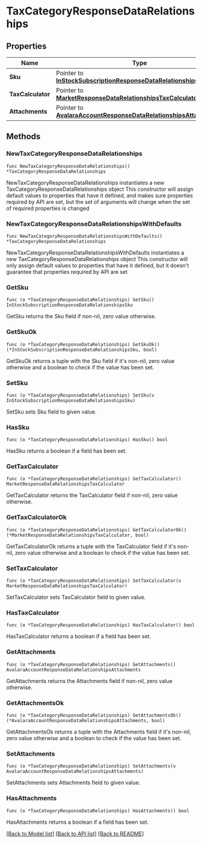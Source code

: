 # TaxCategoryResponseDataRelationships

## Properties

Name | Type | Description | Notes
------------ | ------------- | ------------- | -------------
**Sku** | Pointer to [**InStockSubscriptionResponseDataRelationshipsSku**](InStockSubscriptionResponseDataRelationshipsSku.md) |  | [optional] 
**TaxCalculator** | Pointer to [**MarketResponseDataRelationshipsTaxCalculator**](MarketResponseDataRelationshipsTaxCalculator.md) |  | [optional] 
**Attachments** | Pointer to [**AvalaraAccountResponseDataRelationshipsAttachments**](AvalaraAccountResponseDataRelationshipsAttachments.md) |  | [optional] 

## Methods

### NewTaxCategoryResponseDataRelationships

`func NewTaxCategoryResponseDataRelationships() *TaxCategoryResponseDataRelationships`

NewTaxCategoryResponseDataRelationships instantiates a new TaxCategoryResponseDataRelationships object
This constructor will assign default values to properties that have it defined,
and makes sure properties required by API are set, but the set of arguments
will change when the set of required properties is changed

### NewTaxCategoryResponseDataRelationshipsWithDefaults

`func NewTaxCategoryResponseDataRelationshipsWithDefaults() *TaxCategoryResponseDataRelationships`

NewTaxCategoryResponseDataRelationshipsWithDefaults instantiates a new TaxCategoryResponseDataRelationships object
This constructor will only assign default values to properties that have it defined,
but it doesn't guarantee that properties required by API are set

### GetSku

`func (o *TaxCategoryResponseDataRelationships) GetSku() InStockSubscriptionResponseDataRelationshipsSku`

GetSku returns the Sku field if non-nil, zero value otherwise.

### GetSkuOk

`func (o *TaxCategoryResponseDataRelationships) GetSkuOk() (*InStockSubscriptionResponseDataRelationshipsSku, bool)`

GetSkuOk returns a tuple with the Sku field if it's non-nil, zero value otherwise
and a boolean to check if the value has been set.

### SetSku

`func (o *TaxCategoryResponseDataRelationships) SetSku(v InStockSubscriptionResponseDataRelationshipsSku)`

SetSku sets Sku field to given value.

### HasSku

`func (o *TaxCategoryResponseDataRelationships) HasSku() bool`

HasSku returns a boolean if a field has been set.

### GetTaxCalculator

`func (o *TaxCategoryResponseDataRelationships) GetTaxCalculator() MarketResponseDataRelationshipsTaxCalculator`

GetTaxCalculator returns the TaxCalculator field if non-nil, zero value otherwise.

### GetTaxCalculatorOk

`func (o *TaxCategoryResponseDataRelationships) GetTaxCalculatorOk() (*MarketResponseDataRelationshipsTaxCalculator, bool)`

GetTaxCalculatorOk returns a tuple with the TaxCalculator field if it's non-nil, zero value otherwise
and a boolean to check if the value has been set.

### SetTaxCalculator

`func (o *TaxCategoryResponseDataRelationships) SetTaxCalculator(v MarketResponseDataRelationshipsTaxCalculator)`

SetTaxCalculator sets TaxCalculator field to given value.

### HasTaxCalculator

`func (o *TaxCategoryResponseDataRelationships) HasTaxCalculator() bool`

HasTaxCalculator returns a boolean if a field has been set.

### GetAttachments

`func (o *TaxCategoryResponseDataRelationships) GetAttachments() AvalaraAccountResponseDataRelationshipsAttachments`

GetAttachments returns the Attachments field if non-nil, zero value otherwise.

### GetAttachmentsOk

`func (o *TaxCategoryResponseDataRelationships) GetAttachmentsOk() (*AvalaraAccountResponseDataRelationshipsAttachments, bool)`

GetAttachmentsOk returns a tuple with the Attachments field if it's non-nil, zero value otherwise
and a boolean to check if the value has been set.

### SetAttachments

`func (o *TaxCategoryResponseDataRelationships) SetAttachments(v AvalaraAccountResponseDataRelationshipsAttachments)`

SetAttachments sets Attachments field to given value.

### HasAttachments

`func (o *TaxCategoryResponseDataRelationships) HasAttachments() bool`

HasAttachments returns a boolean if a field has been set.


[[Back to Model list]](../README.md#documentation-for-models) [[Back to API list]](../README.md#documentation-for-api-endpoints) [[Back to README]](../README.md)


